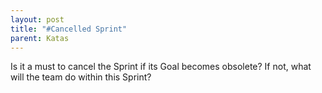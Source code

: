 ```yaml
---
layout: post
title: "#Cancelled Sprint"
parent: Katas
---
```

Is it a must to cancel the Sprint if its Goal becomes obsolete? If not, what will the team do within this Sprint?
